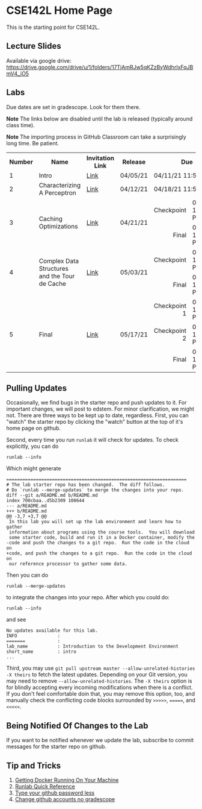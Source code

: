 # CSE142L Home Page

This is the starting point for CSE142L.

## Lecture Slides

Available via google drive: https://drive.google.com/drive/u/1/folders/17TjAmRJw5qKZzByWdhrIxFqJBmV4_jO5

## Labs

Due dates are set in gradescope.  Look for them there.

**Note** The links below are disabled until the lab is released (typically around class time).

**Note** The importing process in GitHub Classroom can take a surprisingly long time.  Be patient.

<table>
 <tr>
  <th>Number</th>
  <th>Name</th>
  <th>Invitation Link</th>
  <th>Release</th>
  <th colspan=2>Due</th>
  <th>Starter Repo</th>
 </tr>
 <tr>
  <td>1</td>
  <td>Intro</td>
  <td><a href="https://classroom.github.com/a/gNSleHrN">Link</a></td>
  <td>04/05/21</td><td colspan=2>04/11/21 11:59 PM</td>
  <td><a href="https://github.com/CSE142/sp21-CSE142L-intro-starter">Link</a></td>
 </tr>
 <tr>
  <td>2</td>
  <td>Characterizing A Perceptron</td><td>
  <a href="https://classroom.github.com/a/XRUpgIPD">Link</a></td>
  <td>04/12/21</td><td colspan=2>04/18/21 11:59 PM</td>
  <td><a href="https://github.com/CSE142/sp21-CSE142L-characterizing-starter">Link</a></td>
 </tr>
 <tr>
  <td rowspan=2>3</td><td rowspan=2>Caching Optimizations</td>
  <td rowspan=2><a href="https://classroom.github.com/a/1KwA-SOD">Link</a></td>
  <td rowspan=2>04/21/21</td><td align=right>Checkpoint</td><td>04/26/21 11:59 PM</td>
  <td rowspan=2><a href="https://github.com/CSE142/sp21-CSE142L-caches-I-starter">Link</a></td>
 </tr>
 <tr>
  <td align=right>Final</td>
  <td>05/03/21 11:59 PM</td>
 </tr>
 <tr>
  <td rowspan=2>4</td><td rowspan=2>Complex Data Structures<br>and the Tour de Cache</td>
  <td rowspan=2><a href="https://classroom.github.com/a/6YAkdA1_">Link</a></td>
  <td rowspan=2>05/03/21</td><td align=right>Checkpoint</td><td>05/09/21 11:59 PM</td>
  <td rowspan=2><a href="https://github.com/CSE142/sp21-CSE142L-datastructs-starter">Link</a></td>
 </tr>
 <tr>
  <td align=right>Final</td>
  <td>05/16/21 11:59 PM</td>
 </tr>
 <tr>
  <td rowspan=3>5</td><td rowspan=3>Final</td>
  <td rowspan=3><a href="https://classroom.github.com/a/TxFIxLtQ">Link</a></td>
  <td rowspan=3>05/17/21</td><td align=right>Checkpoint 1</td><td>05/23/21 11:59 PM</td>
  <td rowspan=3><a href="https://github.com/CSE142/sp21-CSE142L-final-starter">Link</a></td>
 </tr>
 <tr>
  <td align=right>Checkpoint 2</td>
  <td>05/30/21 11:59 PM</td>
 </tr>
 <tr>
  <td align=right>Final</td>
  <td>06/06/21 11:59 PM</td>
 </tr>
</table>

## Pulling Updates

Occasionally, we find bugs in the starter repo and push updates to it.  For important changes, we will post to edstem.  For minor clarification, we might not.  There are three ways to be kept up to date, regardless.  First, you can "watch" the starter repo by clicking the "watch" button at the top of it's home page on github.

Second, every time you run `runlab` it will check for updates.  To check explicitly, you can do

```
runlab --info
```

Which might generate

```
===================================================================
# The lab starter repo has been changed.  The diff follows.
# Do `runlab --merge-updates` to merge the changes into your repo.
diff --git a/README.md b/README.md
index 700cbaa..d5b2309 100644
--- a/README.md
+++ b/README.md
@@ -3,7 +3,7 @@
 In this lab you will set up the lab environment and learn how to gather
 information about programs using the course tools.  You will download
 some starter code, build and run it in a Docker container, modify the
-code and push the changes to a git repo.  Run the code in the cloud on
+code, and push the changes to a git repo.  Run the code in the cloud on
 our reference processor to gather some data.
```

Then you can do 

``` 
runlab --merge-updates
```

to integrate the changes into your repo.  After which you could do:

```
runlab --info
```

and see

```
No updates available for this lab.
INFO               :
=======            :
lab_name           : Introduction to the Development Environment
short_name         : intro
...
```

Third, you may use `git pull upstream master --allow-unrelated-histories -X theirs` to fetch the latest updates. Depending on your Git version, you may need to remove `--allow-unrelated-histories`. The `-X theirs` option is for blindly accepting every incoming modifications when there is a conflict. If you don't feel comfortable doin that, you may remove this option, too, and manually check the conflicting code blocks surrounded by `>>>>>`, `=====`, and `<<<<<`.

## Being Notified Of Changes to the Lab

If you want to be notified whenever we update the lab, subscribe to commit messages for the starter repo on github.

## Tip and Tricks

1. [Getting Docker Running On Your Machine](Getting-Docker.md)
2. [Runlab Quick Reference](runlab-quickref.md)
3. [Type your github password less](https://help.github.com/en/github/using-git/caching-your-github-password-in-git)
4. [Change github accounts no gradescope](use-a-different-github-account.md)


